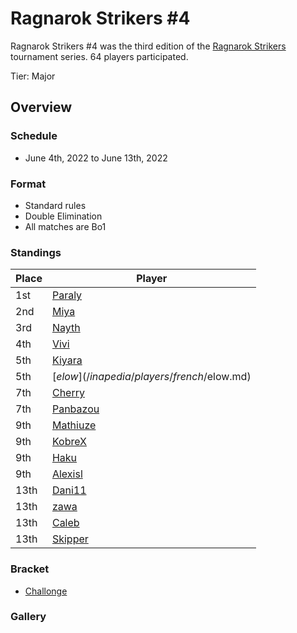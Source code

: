 # Ragnarok Strikers #4

Ragnarok Strikers #4 was the third edition of the [Ragnarok Strikers](ragnamain.md) tournament series.
64 players participated.

Tier: Major

## Overview

### Schedule
- June 4th, 2022 to June 13th, 2022

### Format
- Standard rules
- Double Elimination
- All matches are Bo1

### Standings

|Place|Player|
|-|-|
|1st|[Paraly](/inapedia/players/japanese/paraly.md)|
|2nd|[Miya](/inapedia/players/japanese/miya.md)|
|3rd|[Nayth](/inapedia/players/french/nayth.md)|
|4th|[Vivi](/inapedia/players/french/vivi.md)|
|5th|[Kiyara](/inapedia/players/chinese/kiyara.md)|
|5th|[$elow](/inapedia/players/french/$elow.md)|
|7th|[Cherry](/inapedia/players/french/cherry.md)|
|7th|[Panbazou](/inapedia/players/russian/panbazou.md)|
|9th|[Mathiuze](/inapedia/players/french/mathiuze.md)|
|9th|[KobreX](/inapedia/players/polish/kobr3x.md)|
|9th|[Haku](/inapedia/players/german/haku.md)|
|9th|[Alexisl](/inapedia/players/french/alexisl.md)|
|13th|[Dani11](/inapedia/players/colombian/dani11.md)|
|13th|[zawa](/inapedia/players/japanese/zawa.md)|
|13th|[Caleb](/inapedia/players/bulgarian/caleb.md)|
|13th|[Skipper](/inapedia/players/austrian/skipper.md)|

### Bracket
- [Challonge](https://challonge.com/bme7jknv)

### Gallery
